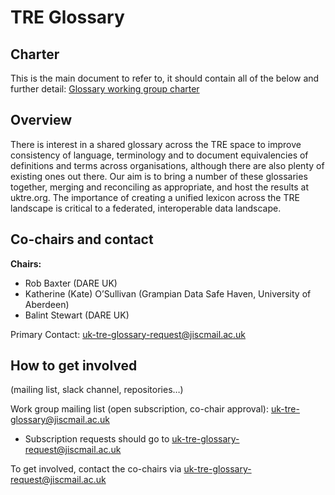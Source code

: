 # TRE Glossary

## Charter

This is the main document to refer to, it should contain all of the below and further detail: [Glossary working group charter](https://docs.google.com/document/d/1lzn3QzjObJxaWW-mSBGSuJceiWq1vZK_FSEy7DVF6q8/edit)

## Overview

There is interest in a shared glossary across the TRE space to improve consistency of language,
terminology and to document equivalencies of definitions and terms across organisations,
although there are also plenty of existing ones out there.
Our aim is to bring a number of these glossaries together,
merging and reconciling as appropriate, and host the results at uktre.org.
The importance of creating a unified lexicon across the TRE landscape is critical to a federated,
interoperable data landscape.

## Co-chairs and contact

**Chairs:**

- Rob Baxter (DARE UK)
- Katherine (Kate) O’Sullivan (Grampian Data Safe Haven, University of Aberdeen)
- Balint Stewart (DARE UK)

Primary Contact: uk-tre-glossary-request@jiscmail.ac.uk

## How to get involved

(mailing list, slack channel, repositories…)

Work group mailing list (open subscription, co-chair approval): uk-tre-glossary@jiscmail.ac.uk

- Subscription requests should go to uk-tre-glossary-request@jiscmail.ac.uk

To get involved, contact the co-chairs via uk-tre-glossary-request@jiscmail.ac.uk
